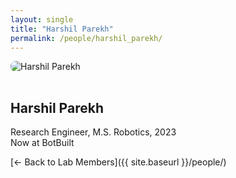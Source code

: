 ```yaml
---
layout: single
title: "Harshil Parekh"
permalink: /people/harshil_parekh/
---
```


<img src="{{ site.baseurl }}/assets/images/people/generic-avatar.png" alt="Harshil Parekh" style="max-width:200px; border-radius:8px; margin-bottom:1rem;">

## Harshil Parekh

Research Engineer, M.S. Robotics, 2023<br>Now at BotBuilt

[← Back to Lab Members]({{ site.baseurl }}/people/)
